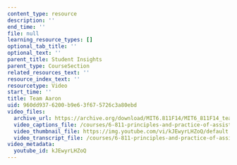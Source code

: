 ```yaml
---
content_type: resource
description: ''
end_time: ''
file: null
learning_resource_types: []
optional_tab_title: ''
optional_text: ''
parent_title: Student Insights
parent_type: CourseSection
related_resources_text: ''
resource_index_text: ''
resourcetype: Video
start_time: ''
title: Team Aaron
uid: 960dd937-6200-b9e6-3f67-5726c3a80ebd
video_files:
  archive_url: https://archive.org/download/MIT6.811F14/MIT6_811F14_team_aaron_300k.mp4
  video_captions_file: /courses/6-811-principles-and-practice-of-assistive-technology-fall-2014/3a93b71b38735ad8abaed3a711a53835_kJEwyrLHZoQ.vtt
  video_thumbnail_file: https://img.youtube.com/vi/kJEwyrLHZoQ/default.jpg
  video_transcript_file: /courses/6-811-principles-and-practice-of-assistive-technology-fall-2014/07189dece3d885e739df9b4785215b29_kJEwyrLHZoQ.pdf
video_metadata:
  youtube_id: kJEwyrLHZoQ
---
```

